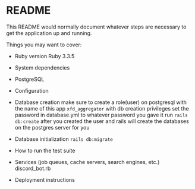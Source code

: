 # README

This README would normally document whatever steps are necessary to get the
application up and running.

Things you may want to cover:

* Ruby version
Ruby 3.3.5

* System dependencies
- PostgreSQL

* Configuration

* Database creation
make sure to create a role(user) on postgresql with the name of this app `xfd_aggregator` with db creation privileges
set the password in database.yml to whatever password you gave it
run `rails db:create` after you created the user and rails will create the databases on the postgres server for you
* Database initialization
`rails db:migrate`

* How to run the test suite

* Services (job queues, cache servers, search engines, etc.)
discord_bot.rb 

* Deployment instructions
